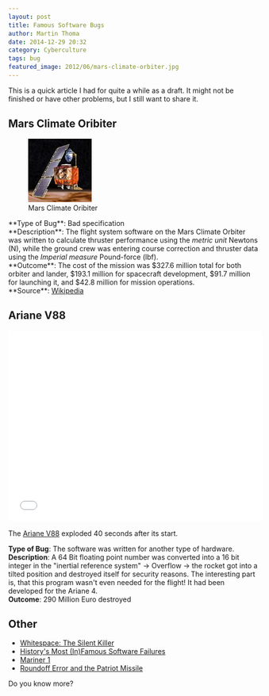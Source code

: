 ```yaml
---
layout: post
title: Famous Software Bugs
author: Martin Thoma
date: 2014-12-29 20:32
category: Cyberculture
tags: bug
featured_image: 2012/06/mars-climate-orbiter.jpg
---
```


<div class="info">This is a quick article I had for quite a while as a draft. It might not be finished or have other problems, but I still want to share it.</div>

## Mars Climate Oribiter
<figure class="alignright">
            <a href="../images/2012/06/mars-climate-orbiter.jpg"><img src="../images/2012/06/mars-climate-orbiter.jpg" alt="Mars Climate Oribiter" style="max-width:128px;max-height:128px;" class="size-full wp-image-28651 "/></a>
            <figcaption class="text-center">Mars Climate Oribiter</figcaption>
        </figure>
**Type of Bug**: Bad specification<br/>
**Description**:  The flight system software on the Mars Climate Orbiter was written to calculate thruster performance using the <em>metric unit</em> Newtons (N), while the ground crew was entering course correction and thruster data using the <em>Imperial measure</em> Pound-force (lbf).<br/>
**Outcome**: The cost of the mission was $327.6 million total for both orbiter and lander, $193.1 million for spacecraft development, $91.7 million for launching it, and $42.8 million for mission operations.<br/>
**Source**: <a href="http://en.wikipedia.org/wiki/Mars_Climate_Orbiter">Wikipedia</a>

## Ariane V88
<iframe width="512" height="384" src="//www.youtube.com/embed/kYUrqdUyEpI" frameborder="0" allowfullscreen></iframe>

The <a href="http://de.wikipedia.org/wiki/Ariane_V88">Ariane V88</a> exploded 40 seconds after its start.

**Type of Bug**: The software was written for another type of hardware.<br/>
**Description**: A 64 Bit floating point number was converted into a 16 bit integer in the "inertial reference system" → Overflow → the rocket got into a tilted position and destroyed itself for security reasons. The interesting part is, that this program wasn't even needed for the flight! It had been developed for the Ariane 4.<br/>
**Outcome**: 290 Million Euro destroyed

## Other

* [Whitespace: The Silent Killer](http://www.codinghorror.com/blog/2009/11/whitespace-the-silent-killer.html)
* [History's Most (In)Famous Software Failures](http://bugsniffer.blogspot.de/2007/11/infamous-software-failures.html)
* [Mariner 1](https://en.wikipedia.org/wiki/Mariner_1)
* [Roundoff Error and the Patriot Missile](http://www.ual.es/~plopez/docencia/itis/patriot.htm)

Do you know more?
